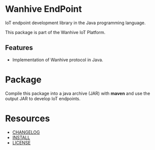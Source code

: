 # Wanhive EndPoint

IoT endpoint development library in the Java programming language.

This package is part of the Wanhive IoT Platform.

## Features

- Implementation of Wanhive protocol in Java.

# Package

Compile this package into a java archive (JAR) with **maven** and use the output JAR to develop IoT endpoints.

# Resources

* [CHANGELOG](ChangeLog.md)
* [INSTALL](INSTALL.md)
* [LICENSE](LICENSE)
